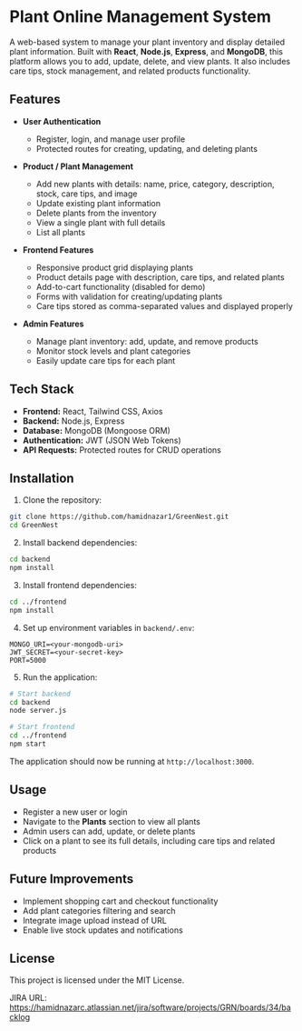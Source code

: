 # Plant Online Management System

A web-based system to manage your plant inventory and display detailed plant information. Built with **React**, **Node.js**, **Express**, and **MongoDB**, this platform allows you to add, update, delete, and view plants. It also includes care tips, stock management, and related products functionality.

## Features

- **User Authentication**

  - Register, login, and manage user profile
  - Protected routes for creating, updating, and deleting plants

- **Product / Plant Management**

  - Add new plants with details: name, price, category, description, stock, care tips, and image
  - Update existing plant information
  - Delete plants from the inventory
  - View a single plant with full details
  - List all plants

- **Frontend Features**

  - Responsive product grid displaying plants
  - Product details page with description, care tips, and related plants
  - Add-to-cart functionality (disabled for demo)
  - Forms with validation for creating/updating plants
  - Care tips stored as comma-separated values and displayed properly

- **Admin Features**

  - Manage plant inventory: add, update, and remove products
  - Monitor stock levels and plant categories
  - Easily update care tips for each plant

## Tech Stack

- **Frontend:** React, Tailwind CSS, Axios
- **Backend:** Node.js, Express
- **Database:** MongoDB (Mongoose ORM)
- **Authentication:** JWT (JSON Web Tokens)
- **API Requests:** Protected routes for CRUD operations

## Installation

1. Clone the repository:

```bash
git clone https://github.com/hamidnazar1/GreenNest.git
cd GreenNest
```

2. Install backend dependencies:

```bash
cd backend
npm install
```

3. Install frontend dependencies:

```bash
cd ../frontend
npm install
```

4. Set up environment variables in `backend/.env`:

```env
MONGO_URI=<your-mongodb-uri>
JWT_SECRET=<your-secret-key>
PORT=5000
```

5. Run the application:

```bash
# Start backend
cd backend
node server.js

# Start frontend
cd ../frontend
npm start
```

The application should now be running at `http://localhost:3000`.

## Usage

- Register a new user or login
- Navigate to the **Plants** section to view all plants
- Admin users can add, update, or delete plants
- Click on a plant to see its full details, including care tips and related products

## Future Improvements

- Implement shopping cart and checkout functionality
- Add plant categories filtering and search
- Integrate image upload instead of URL
- Enable live stock updates and notifications

## License

This project is licensed under the MIT License.

JIRA URL: https://hamidnazarc.atlassian.net/jira/software/projects/GRN/boards/34/backlog
